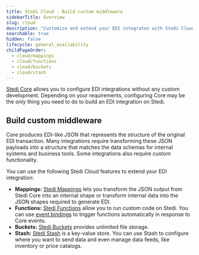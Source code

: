 ```yaml
---
title: Stedi Cloud - Build custom middleware
sidebarTitle: Overview
slug: cloud
description: "Customize and extend your EDI integraton with Stedi Cloud."
searchable: true
hidden: false
lifecycle: general_availability
childPageOrder:
  - cloud/mappings
  - cloud/functions
  - cloud/buckets
  - cloud/stash
---
```


[Stedi Core](/docs/core) allows you to configure EDI integrations without any custom development. Depending on your requirements, configuring Core may be the only thing you need to do to build an EDI integration on Stedi.

## Build custom middleware

Core produces EDI-like JSON that represents the structure of the original EDI transaction. Many integrations require transforming these JSON payloads into a structure that matches the data schemas for internal systems and business tools. Some integrations also require custom functionality.

You can use the following Stedi Cloud features to extend your EDI integration:

- **Mappings:** [Stedi Mappings](/docs/cloud/mappings) lets you transform the JSON output from Stedi Core into an internal shape or transform internal data into the JSON shapes required to generate EDI.
- **Functions:** [Stedi Functions](/docs/cloud/functions) allow you to run custom code on Stedi. You can use [event bindings](/docs/cloud/functions/event-bindings) to trigger functions automatically in response to Core events.
- **Buckets:** [Stedi Buckets](/docs/cloud/buckets) provides unlimited file storage.
- **Stash:** [Stedi Stash](/docs/cloud/stash) is a key-value store. You can use Stash to configure where you want to send data and even manage data feeds, like inventory or price catalogs.
